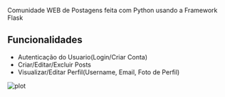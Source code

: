 Comunidade WEB de Postagens feita com Python usando a Framework Flask<br>


## Funcionalidades

- Autenticação do Usuario(Login/Criar Conta)
- Criar/Editar/Excluir Posts
- Visualizar/Editar Perfil(Username, Email, Foto de Perfil)

![plot](https://github.com/davideduardotech/Community-with-Flask-And-Python/blob/main/project/Sess%C3%A3o%20de%20Postagens.png)
